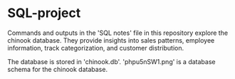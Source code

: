 # SQL-project
Commands and outputs in the 'SQL notes' file in this repository explore the chinook database. They provide insights into sales patterns, employee information, track categorization, and customer distribution.

The database is stored in 'chinook.db'. 'phpu5nSW1.png' is a database schema for the chinook database.

